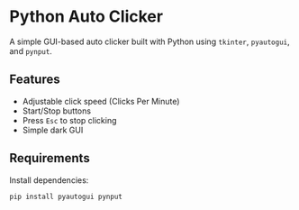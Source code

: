 # Python Auto Clicker

A simple GUI-based auto clicker built with Python using `tkinter`, `pyautogui`, and `pynput`.

## Features
- Adjustable click speed (Clicks Per Minute)
- Start/Stop buttons
- Press `Esc` to stop clicking
- Simple dark GUI

## Requirements
Install dependencies:
```bash
pip install pyautogui pynput

